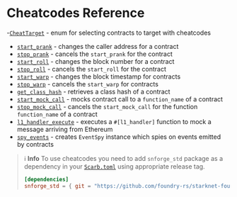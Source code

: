 # Cheatcodes Reference

-[`CheatTarget`](cheatcodes/cheat_target.md) - enum for selecting contracts to target with cheatcodes
- [`start_prank`](cheatcodes/start_prank.md) - changes the caller address for a contract
- [`stop_prank`](cheatcodes/stop_prank.md) - cancels the `start_prank` for the contract
- [`start_roll`](cheatcodes/start_roll.md) - changes the block number for a contract
- [`stop_roll`](cheatcodes/stop_roll.md) - cancels the `start_roll` for the contract
- [`start_warp`](cheatcodes/start_warp.md) - changes the block timestamp for contracts
- [`stop_warp`](cheatcodes/stop_warp.md) - cancels the `start_warp` for contracts
- [`get_class_hash`](cheatcodes/get_class_hash.md) - retrieves a class hash of a contract
- [`start_mock_call`](cheatcodes/start_mock_call.md) - mocks contract call to a `function_name` of a contract
- [`stop_mock_call`](cheatcodes/stop_mock_call.md) - cancels the `start_mock_call` for the function `function_name` of a contract
- [`l1_handler_execute`](cheatcodes/l1_handler_execute.md) - executes a `#[l1_handler]` function to mock a message arriving from Ethereum
- [`spy_events`](cheatcodes/spy_events.md) - creates `EventSpy` instance which spies on events emitted by contracts

> ℹ️ **Info**
> To use cheatcodes you need to add `snforge_std` package as a dependency in
> your [`Scarb.toml`](https://docs.swmansion.com/scarb/docs/guides/dependencies.html#adding-a-dependency)
> using appropriate release tag.
>
> ```toml
> [dependencies]
> snforge_std = { git = "https://github.com/foundry-rs/starknet-foundry.git", tag = "v0.7.1" }
> ```
